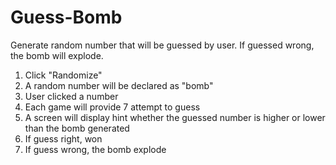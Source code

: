 # Guess-Bomb
Generate random number that will be guessed by user. If guessed wrong, the bomb will explode.

1) Click "Randomize"
2) A random number will be declared as "bomb"
3) User clicked a number
4) Each game will provide 7 attempt to guess
5) A screen will display hint whether the guessed number is higher or lower than the bomb generated
6) If guess right, won
7) If guess wrong, the bomb explode
